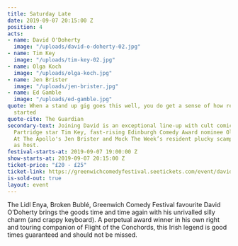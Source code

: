 ```yaml
---
title: Saturday Late
date: 2019-09-07 20:15:00 Z
position: 4
acts:
- name: David O'Doherty
  image: "/uploads/david-o-doherty-02.jpg"
- name: Tim Key
  image: "/uploads/tim-key-02.jpg"
- name: Olga Koch
  image: "/uploads/olga-koch.jpg"
- name: Jen Brister
  image: "/uploads/jen-brister.jpg"
- name: Ed Gamble
  image: "/uploads/ed-gamble.jpg"
quote: When a stand up gig goes this well, you do get a sense of how religions are
  started
quote-cite: The Guardian
secondary-text: Joining David is an exceptional line-up with cult comic/poet and Alan
  Partridge star Tim Key, fast-rising Edinburgh Comedy Award nominee Olga Koch, Live
  At The Apollo's Jen Brister and Mock The Week’s resident plucky scamp Ed Gamble
  as host.
festival-starts-at: 2019-09-07 19:00:00 Z
show-starts-at: 2019-09-07 20:15:00 Z
ticket-price: "£20 - £25"
ticket-link: https://greenwichcomedyfestival.seetickets.com/event/david-o-doherty/national-maritime-museum/1394409
is-sold-out: true
layout: event
---
```


The Lidl Enya, Broken Bublé, Greenwich Comedy Festival favourite David O’Doherty brings the goods time and time again with his unrivalled silly charm (and crappy keyboard). A perpetual award winner in his own right and touring companion of Flight of the Conchords, this Irish legend is good times guaranteed and should not be missed.